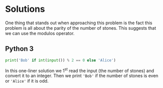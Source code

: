 # Solutions

One thing that stands out when approaching this problem is the fact this problem is all about the parity of the number of stones. This suggests that we can use the modulos operator.

## Python 3

```python
print('Bob' if int(input()) % 2 == 0 else 'Alice')
```

In this one-liner solution we 1<sup>st</sup> read the input (the number of stones) and convert it to an integer. Then we print `'Bob'` if the number of stones is even or `'Alice'` if it is odd. 